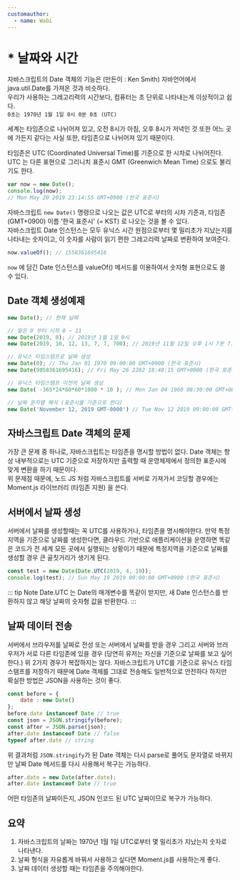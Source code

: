 ```yaml
---
customauthor:
  - name: Wabi
---
```

# * 날짜와 시간
<Author/>

자바스크립트의 Date 객체의 기능은 (만든이 : Ken Smith) 자바언어에서 java.util.Date를 가져온 것과 비슷하다.\
우리가 사용하는 그레고리력의 시간보다, 컴퓨터는 초 단위로 나타내는게 이상적이고 쉽다.\
`0초는 1970년 1월 1일 0시 0분 0초 (UTC)`

세계는 타임존으로 나뉘어져 있고, 오전 8시가 아침, 오후 8시가 저녁인 것 또한 어느 곳에 가든지 같다는 사실 또한, 타임존으로 나뉘어져 있기 때문이다.

타임존은 UTC (Coordinated Universal Time)를 기준으로 한 시차로 나뉘어진다. UTC 는 다른 표현으로 그리니치 표준시 GMT (Greenwich Mean Time) 으로도 불리기도 한다.

```js
var now = new Date();
console.log(now);
// Mon May 20 2019 23:14:55 GMT+0900 (한국 표준시)
```

자바스크립트 `new Date()` 명령으로 나오는 값은 UTC로 부터의 시차 기준과, 타임존 (GMT+0900) 이름 '한국 표준시' (= KST) 로 나오는 것을 볼 수 있다.\
자바스크립트 Date 인스턴스는 모두 유닉스 시간 원점으로부터 몇 밀리초가 지났는지를 나타내는 숫자이고, 이 숫자를 사람이 읽기 편한 그레고리력 날짜로 변환하여 보여준다.

```js
now.valueOf(); // 1558361695416
```

`now` 에 담긴 Date 인스턴스를 valueOf() 메서드를 이용하여서 숫자형 표현으로도 쓸 수 있다.

## Date 객체 생성예제

```js
new Date(); // 현재 날짜

// 월은 0 부터 시작 0 ~ 11
new Date(2019, 0); // 2019년 1월 1일 0시
new Date(2019, 10, 12, 13, 7, 7, 700); // 2019년 11월 12일 오후 1시 7분 7.7초

// 유닉스 타임스탬프로 날짜 생성
new Date(0); // Thu Jan 01 1970 09:00:00 GMT+0900 (한국 표준시)
new Date(9858361695416); // Fri May 26 2282 18:48:15 GMT+0900 (한국 표준시) {}

// 유닉스 타임스탬프 이전의 날짜 생성
new Date( -365*24*60*60*1000 * 10 ); // Mon Jan 04 1960 08:30:00 GMT+0830 (한국 표준시)

// 날짜 문자열 해석 (표준시를 기준으로 한다)
new Date('November 12, 2019 GMT-0000') // Tue Nov 12 2019 09:00:00 GMT+0900 (한국 표준시)
```

## 자바스크립트 Date 객체의 문제

가장 큰 문제 중 하나로, 자바스크립트는 타임존을 명시할 방법이 없다. Date 객체는 항상 내부적으로는 UTC 기준으로 저장하지만 출력할 때 운영체제에서 정의한 표준시에 맞게 변환을 하기 때문이다.\
위 문제점 때문에, 노드 JS 처럼 자바스크립트를 서버로 가져가서 코딩할 경우에는 Moment.js 라이브러리 (타임존 지원) 을 쓴다.

## 서버에서 날짜 생성

서버에서 날짜를 생성할때는 꼭 UTC를 사용하거나, 타임존을 명시해야한다. 만약 특정지역을 기준으로 날짜를 생성한다면, 클라우드 기반으로 애플리케이션을 운영하면 똑같은 코드가 전 세계 모든 곳에서 실행되는 상황이기 때문에 특정지역을 기준으로 날짜를 생성할 경우 큰 골칫거리가 생기게 된다.

```js
const test = new Date(Date.UTC(2019, 4, 19));
console.log(test); // Sun May 19 2019 09:00:00 GMT+0900 (한국 표준시)
```

::: tip Note
Date.UTC 는 Date의 매개변수를 똑같이 받지만, 새 Date 인스턴스를 반환하지 않고 해당 날짜의 숫자형 값을 반환한다.
:::

## 날짜 데이터 전송

서버에서 브라우저를 날짜로 전성 또는 서버에서 날짜를 받을 경우 그리고 서버와 브러우저가 서로 다른 타임존에 있을 경우 (당연히 유저는 자신을 기준으로 날짜를 보고 싶어한다.) 위 2가지 경우가 복잡하지는 않다. 자바스크립트가 UTC를 기준으로 유닉스 타임스탬프를 저장하기 때문에 Date 객체를 그대로 전송해도 일반적으로 안전하다 하지만 확실한 방법은 JSON을 사용하는 것이 좋다.

```js
const before = {
    date : new Date()
};
before.date instanceof Date // true
const json = JSON.stringify(before);
const after = JSON.parse(json);
after.date instanceof Date // false
typeof after.date // string
```

위 결과처럼 `JSON.stringify`가 된 Date 객체는 다시 parse로 풀어도 문자열로 바뀌지만 날짜 Date 메서드를 다시 사용해서 복구는 가능하다.

```js
after.date = new Date(after.date);
after.date instanceof Date // true
```

어떤 타임존의 날짜이든지, JSON 인코드 된 UTC 날짜이므로 복구가 가능하다.


## 요약

1. 자바스크립트의 날짜는 1970년 1월 1일 UTC로부터 몇 밀리초가 지났는지 숫자로 나타낸다.
2. 날짜 형식을 자유롭게 바꿔서 사용하고 싶다면 Moment.js를 사용하는게 좋다.
3. 날짜 데이터 생성할 때는 타임존을 주의해야한다.